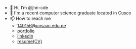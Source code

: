 - 👋 Hi, I’m @jhn-cde
- 👀 I'm a recent computer science graduate located in Cusco
- 📫 How to reach me<br>
  - 140156@unsaac.edu.pe
  - [portfolio](https://portfolio-jhn-cde.vercel.app)
  - [linkedin](https://www.linkedin.com/in/johanwilla)
  - [resume(CV)](https://drive.google.com/file/d/1B6WIYFDeYzIlB47NvM2M5AE85cZs6Emc/view?usp=sharing)

<!---
jhno-code/jhno-code is a ✨ special ✨ repository because its `README.md` (this file) appears on your GitHub profile.
You can click the Preview link to take a look at your changes.
--->

